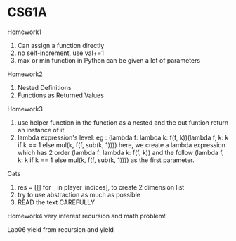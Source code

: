 # CS61A
Homework1
1. Can assign a function directly
2. no self-increment, use val+=1
3. max or min function in Python can be given a lot of parameters

Homework2
1. Nested Definitions
2.  Functions as Returned Values

Homework3
1. use helper function in the function as a nested and the out funtion return an instance of it
2. lambda expression's level:
   eg : (lambda f: lambda k: f(f, k))(lambda f, k: k if k == 1 else mul(k, f(f, sub(k, 1))))
   here, we create a lambda expression which has 2 order (lambda f: lambda k: f(f, k))
   and the follow (lambda f, k: k if k == 1 else mul(k, f(f, sub(k, 1)))) as the first parameter.
   
   
Cats
1. res = [[] for _ in player_indices], to create 2 dimension list
2. try to use abstraction as much as possible
3. READ the text CAREFULLY


Homework4
very interest recursion
and math problem!

Lab06
yield from recursion and yield
